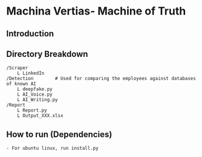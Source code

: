 # Machina Vertias- Machine of Truth
## Introduction

## Directory Breakdown
    /Scraper
        L LinkedIn
    /Detection        # Used for comparing the employees against databases of known AI
        L deepfake.py
        L AI_Voice.py
        L AI_Writing.py
    /Report
        L Report.py
        L Output_XXX.xlsx
## How to run (Dependencies)
    - For ubuntu linux, run install.py
